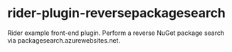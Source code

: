 # rider-plugin-reversepackagesearch
Rider example front-end plugin. Perform a reverse NuGet package search via packagesearch.azurewebsites.net.
